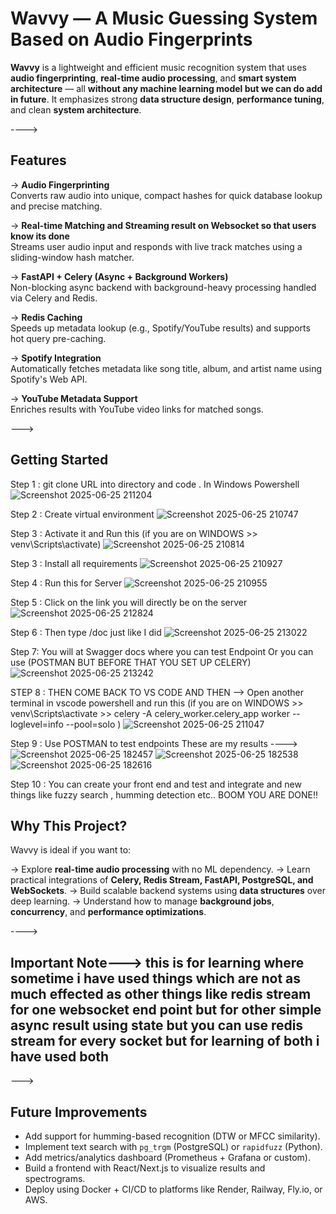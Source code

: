 # Wavvy — A Music Guessing System Based on Audio Fingerprints

**Wavvy** is a lightweight and efficient music recognition system that uses **audio fingerprinting**, **real-time audio processing**, and **smart system architecture** — all **without any machine learning model but we can do add in future**. It emphasizes strong **data structure design**, **performance tuning**, and clean **system architecture**.

---->

##  Features

->  **Audio Fingerprinting**  
  Converts raw audio into unique, compact hashes for quick database lookup and precise matching.

->  **Real-time Matching and Streaming result on Websocket so that users know its done**  
  Streams user audio input and responds with live track matches using a sliding-window hash matcher.

->  **FastAPI + Celery (Async + Background Workers)**  
  Non-blocking async backend with background-heavy processing handled via Celery and Redis.

-> **Redis Caching**  
  Speeds up metadata lookup (e.g., Spotify/YouTube results) and supports hot query pre-caching.

-> **Spotify Integration**  
  Automatically fetches metadata like song title, album, and artist name using Spotify's Web API.

-> **YouTube Metadata Support**  
  Enriches results with YouTube video links for matched songs.

--->  
##  Getting Started
Step 1 : git clone URL into directory and code . In Windows Powershell
![Screenshot 2025-06-25 211204](https://github.com/user-attachments/assets/ad282679-f072-4728-b158-79d7f1f42370)

Step 2 : Create virtual environment
![Screenshot 2025-06-25 210747](https://github.com/user-attachments/assets/aea5f096-bec6-46e4-a7bb-cc9e0f9ddf12)

Step 3 : Activate it and Run this (if you are on WINDOWS >> venv\Scripts\activate)
![Screenshot 2025-06-25 210814](https://github.com/user-attachments/assets/61b45c33-6382-450e-a1e8-790b09fb9b01)

Step 3 : Install all requirements
![Screenshot 2025-06-25 210927](https://github.com/user-attachments/assets/a3e8207c-93bd-42b8-838c-c92166238662)

Step 4 : Run this for Server
![Screenshot 2025-06-25 210955](https://github.com/user-attachments/assets/b0a2b6c6-4061-4657-8264-8739ae9f4d8d)

Step 5 : Click on the link you will directly be on the server
![Screenshot 2025-06-25 212824](https://github.com/user-attachments/assets/5e8ffd04-bef6-4303-baa9-4f69c6dc8dc0)

Step 6 : Then type /doc just like I did
![Screenshot 2025-06-25 213022](https://github.com/user-attachments/assets/9a93ff6d-a334-44a5-895f-a55975e17569)

Step 7: You will at Swagger docs where you can test Endpoint Or you can use (POSTMAN BUT BEFORE THAT YOU SET UP CELERY)
![Screenshot 2025-06-25 213242](https://github.com/user-attachments/assets/7d3b4ad1-58a7-4f33-8896-804d84b507b8)

STEP 8 : THEN COME BACK TO VS CODE AND THEN --> Open another terminal in vscode powershell and run this (if you are on WINDOWS >> venv\Scripts\activate >> celery -A celery_worker.celery_app worker --loglevel=info --pool=solo )
![Screenshot 2025-06-25 211047](https://github.com/user-attachments/assets/53bf465f-1273-4c35-9d67-6457c15de0d9)

Step 9 : Use POSTMAN to test endpoints 
These are my results
---->
![Screenshot 2025-06-25 182457](https://github.com/user-attachments/assets/2b8013b9-24bb-43f6-8dfa-9165437bd635)
![Screenshot 2025-06-25 182538](https://github.com/user-attachments/assets/2084750b-e451-4889-aa16-6979eae012bb)
![Screenshot 2025-06-25 182616](https://github.com/user-attachments/assets/37f1d868-0412-462e-8c96-383848c4341c)

Step 10 : You can create your front end and test and integrate and new things like fuzzy search , humming detection etc..
BOOM YOU ARE DONE!!


## Why This Project?

Wavvy is ideal if you want to:

-> Explore **real-time audio processing** with no ML dependency.
-> Learn practical integrations of **Celery, Redis Stream, FastAPI, PostgreSQL, and WebSockets**.
-> Build scalable backend systems using **data structures** over deep learning.
-> Understand how to manage **background jobs**, **concurrency**, and **performance optimizations**.

---->
## Important Note---> this is for learning where sometime i have used things which are not as much effected as other things like redis stream for one websocket end point but for other simple async result using state but you can use redis stream for every socket but for learning of both i have used both

--->

## Future Improvements

-  Add support for humming-based recognition (DTW or MFCC similarity).
-  Implement text search with `pg_trgm` (PostgreSQL) or `rapidfuzz` (Python).
-  Add metrics/analytics dashboard (Prometheus + Grafana or custom).
-  Build a frontend with React/Next.js to visualize results and spectrograms.
-  Deploy using Docker + CI/CD to platforms like Render, Railway, Fly.io, or AWS.



